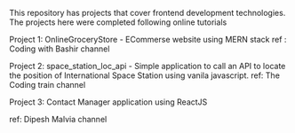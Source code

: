 This repository has projects that cover frontend development technologies. The 
projects here were completed following online tutorials

Project 1: OnlineGroceryStore - ECommerse website using MERN stack
ref : Coding with Bashir channel

Project 2: space_station_loc_api - Simple application to call an API to locate the position of 
International Space Station using vanila javascript.
ref: The Coding train channel

Project 3: Contact Manager application using ReactJS

ref: Dipesh Malvia channel

